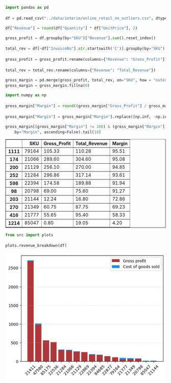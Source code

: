 ```python
import pandas as pd

df = pd.read_csv("../data/interim/online_retail_no_outliers.csv", dtype = {"InvoiceNo": str})
```


```python
df["Revenue"] = round(df["Quantity"] * df["UnitPrice"], 2)
```


```python
gross_profit = df.groupby(by="SKU")["Revenue"].sum().reset_index()

total_rev = df[~df["InvoiceNo"].str.startswith('C')].groupby(by="SKU")["Revenue"].sum().reset_index()

gross_profit = gross_profit.rename(columns={"Revenue": "Gross_Profit"})

total_rev = total_rev.rename(columns={"Revenue": "Total_Revenue"})
```


```python
gross_margin = pd.merge(gross_profit, total_rev, on="SKU", how = "outer")
gross_margin = gross_margin.fillna(0)
```


```python
import numpy as np

gross_margin["Margin"] = round((gross_margin["Gross_Profit"] / gross_margin["Total_Revenue"]) * 100, 2)

gross_margin["Margin"] = gross_margin["Margin"].replace([np.inf, -np.inf], 0)
```


```python
gross_margin[(gross_margin["Margin"] != 100) & (gross_margin["Margin"] > 0)].sort_values(
    by="Margin", ascending=False).tail(10)
```




<div>
<style scoped>
    .dataframe tbody tr th:only-of-type {
        vertical-align: middle;
    }

    .dataframe tbody tr th {
        vertical-align: top;
    }

    .dataframe thead th {
        text-align: right;
    }
</style>
<table border="1" class="dataframe">
  <thead>
    <tr style="text-align: right;">
      <th></th>
      <th>SKU</th>
      <th>Gross_Profit</th>
      <th>Total_Revenue</th>
      <th>Margin</th>
    </tr>
  </thead>
  <tbody>
    <tr>
      <th>1111</th>
      <td>79164</td>
      <td>105.33</td>
      <td>110.28</td>
      <td>95.51</td>
    </tr>
    <tr>
      <th>174</th>
      <td>21066</td>
      <td>289.60</td>
      <td>304.60</td>
      <td>95.08</td>
    </tr>
    <tr>
      <th>200</th>
      <td>21129</td>
      <td>256.10</td>
      <td>270.00</td>
      <td>94.85</td>
    </tr>
    <tr>
      <th>252</th>
      <td>21284</td>
      <td>296.86</td>
      <td>317.14</td>
      <td>93.61</td>
    </tr>
    <tr>
      <th>598</th>
      <td>22394</td>
      <td>174.58</td>
      <td>189.88</td>
      <td>91.94</td>
    </tr>
    <tr>
      <th>98</th>
      <td>20798</td>
      <td>69.00</td>
      <td>75.60</td>
      <td>91.27</td>
    </tr>
    <tr>
      <th>203</th>
      <td>21144</td>
      <td>12.24</td>
      <td>16.80</td>
      <td>72.86</td>
    </tr>
    <tr>
      <th>270</th>
      <td>21349</td>
      <td>60.75</td>
      <td>87.75</td>
      <td>69.23</td>
    </tr>
    <tr>
      <th>416</th>
      <td>21777</td>
      <td>55.65</td>
      <td>95.40</td>
      <td>58.33</td>
    </tr>
    <tr>
      <th>1214</th>
      <td>85047</td>
      <td>0.80</td>
      <td>19.05</td>
      <td>4.20</td>
    </tr>
  </tbody>
</table>
</div>




```python
from src import plots

plots.revenue_breakdown(df)
```


    
![png](0.5-EDA-%26-visualizations_files/0.5-EDA-%26-visualizations_6_0.png)
    

